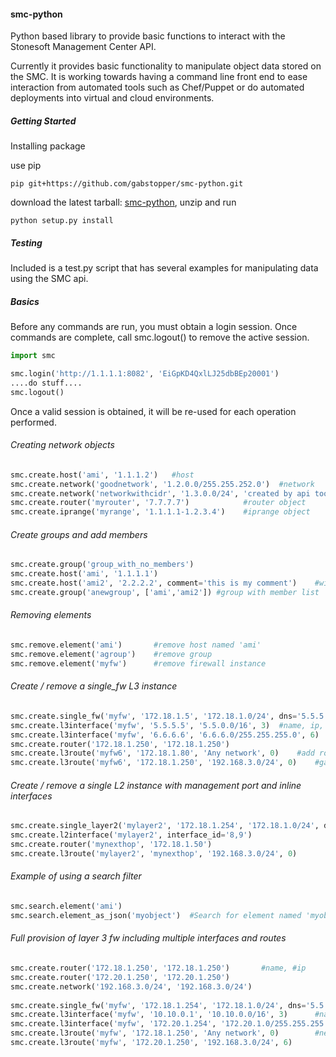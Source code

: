 #### smc-python

Python based library to provide basic functions to interact with the Stonesoft Management Center API.

Currently it provides basic functionality to manipulate object data stored on the SMC. It is working towards having a command line
front end to ease interaction from automated tools such as Chef/Puppet or do automated deployments into virtual and cloud environments.

##### Getting Started

Installing package

use pip

`pip git+https://github.com/gabstopper/smc-python.git`

download the latest tarball: [smc-python](https://github.com/gabstopper/smc-python/archive/master.zip), unzip and run

`python setup.py install`

##### Testing

Included is a test.py script that has several examples for manipulating data using the SMC api.

##### Basics

Before any commands are run, you must obtain a login session. Once commands are complete, call smc.logout() to remove the active session.

```python
import smc

smc.login('http://1.1.1.1:8082', 'EiGpKD4QxlLJ25dbBEp20001')
....do stuff....
smc.logout()
```

Once a valid session is obtained, it will be re-used for each operation performed. 

###### Creating network objects
```python
smc.create.host('ami', '1.1.1.2')	#host
smc.create.network('goodnetwork', '1.2.0.0/255.255.252.0')	#network 
smc.create.network('networkwithcidr', '1.3.0.0/24', 'created by api tool')	#network with comment
smc.create.router('myrouter', '7.7.7.7')			#router object
smc.create.iprange('myrange', '1.1.1.1-1.2.3.4')	#iprange object
```

###### Create groups and add members
```python
smc.create.group('group_with_no_members')
smc.create.host('ami', '1.1.1.1')
smc.create.host('ami2', '2.2.2.2', comment='this is my comment')	#with optional comment
smc.create.group('anewgroup', ['ami','ami2']) #group with member list
```

###### Removing elements
```python
smc.remove.element('ami')		#remove host named 'ami'
smc.remove.element('agroup')	#remove group
smc.remove.element('myfw')		#remove firewall instance
```

###### Create / remove a single_fw L3 instance
```python
smc.create.single_fw('myfw', '172.18.1.5', '172.18.1.0/24', dns='5.5.5.5', fw_license=True)
smc.create.l3interface('myfw', '5.5.5.5', '5.5.0.0/16', 3)	#name, ip, network, interface
smc.create.l3interface('myfw', '6.6.6.6', '6.6.6.0/255.255.255.0', 6)
smc.create.router('172.18.1.250', '172.18.1.250')
smc.create.l3route('myfw6', '172.18.1.80', 'Any network', 0) 	#add route to myfw6, gateway 172.18.1.80 as default gw
smc.create.l3route('myfw6', '172.18.1.250', '192.168.3.0/24', 0)	#gateway 172.18.1.250 for network 192.168.3.0/24
```

###### Create / remove a single L2 instance with management port and inline interfaces
```python
smc.create.single_layer2('mylayer2', '172.18.1.254', '172.18.1.0/24', dns='5.5.5.5', fw_license=True)
smc.create.l2interface('mylayer2', interface_id='8,9')
smc.create.router('mynexthop', '172.18.1.50')
smc.create.l3route('mylayer2', 'mynexthop', '192.168.3.0/24', 0)
```

###### Example of using a search filter 
```python
smc.search.element('ami')
smc.search.element_as_json('myobject')  #Search for element named 'myobject'
```

###### Full provision of layer 3 fw including multiple interfaces and routes
```python
smc.create.router('172.18.1.250', '172.18.1.250')   	#name, #ip
smc.create.router('172.20.1.250', '172.20.1.250')   	
smc.create.network('192.168.3.0/24', '192.168.3.0/24') 	
    
smc.create.single_fw('myfw', '172.18.1.254', '172.18.1.0/24', dns='5.5.5.5', fw_license=True)
smc.create.l3interface('myfw', '10.10.0.1', '10.10.0.0/16', 3)		#name, interface ip, network, interface num
smc.create.l3interface('myfw', '172.20.1.254', '172.20.1.0/255.255.255.0', 6)
smc.create.l3route('myfw', '172.18.1.250', 'Any network', 0) 		#next hop, dest network, interface num
smc.create.l3route('myfw', '172.20.1.250', '192.168.3.0/24', 6)
```